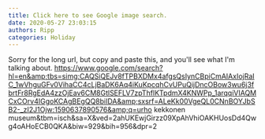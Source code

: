 ```yaml
---
title: Click here to see Google image search.
date: 2020-05-27 23:03:15
authors: Ripp
categories: Holiday
---
```


 Sorry for the long url, but copy and paste this, and you'll see what I'm talking about.
https://www.google.com/search?hl=en&amp;tbs=simg:CAQSiQEJv8fTPBXDMx4afgsQsIynCBpiCmAIAxIojRaIC_1wVhguGFv0VihaCC4cLjBaDK6Aq4iKuKpcqhCvUPuQijDncOBow3wu6j3fbrtFr8RgEdA4zzOjEav6CM8GtlSEFLV7zpThflKTpdmX4KNWPp_1arqqiVIAQMCxCOrv4IGgoKCAgBEgQQ8biIDA&amp;sxsrf=ALeKk00VgeQL0CNnBOYJbSB2-_zI2J1Ojw:1590637890576&amp;q=urho kekkonen museum&amp;tbm=isch&amp;sa=X&amp;ved=2ahUKEwjGirzz09XpAhVhiOAKHUosDd4Qwg4oAHoECB0QKA&amp;biw=929&amp;bih=956&amp;dpr=2